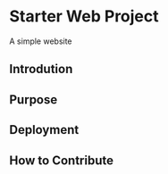 # Starter Web Project
A simple website

## Introdution

## Purpose

## Deployment

## How to Contribute

